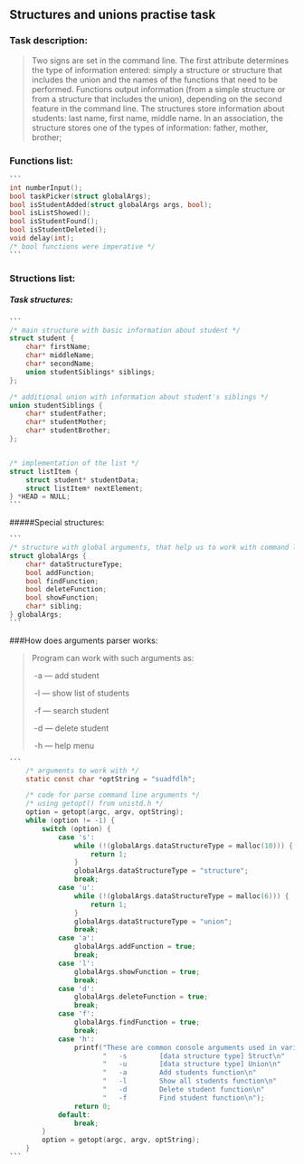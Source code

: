 ## Structures and unions practise task

### Task description:

> Two signs are set in the command line. The first attribute determines the type of information entered: simply a structure or structure that includes the union and the names of the functions that need to be performed. Functions output information (from a simple structure or from a structure that includes the union), depending on the second feature in the command line. The structures store information about students: last name, first name, middle name. In an association, the structure stores one of the types of information: father, mother, brother;

### Functions list:

~~~c
```
int numberInput();
bool taskPicker(struct globalArgs);
bool isStudentAdded(struct globalArgs args, bool);
bool isListShowed();
bool isStudentFound();
bool isStudentDeleted();
void delay(int);
/* bool functions were imperative */
```
~~~

### Structions list:

##### Task structures:

~~~c
```
/* main structure with basic information about student */
struct student {
	char* firstName;
	char* middleName;
	char* secondName;
	union studentSiblings* siblings;
};

/* additional union with information about student's siblings */
union studentSiblings {
	char* studentFather;
	char* studentMother;
	char* studentBrother;
};


/* implementation of the list */
struct listItem {
	struct student* studentData;
	struct listItem* nextElement;
} *HEAD = NULL; 
```
~~~

#####Special structures:

~~~c
```
/* structure with global arguments, that help us to work with command line arguments */
struct globalArgs {
	char* dataStructureType;
	bool addFunction;
	bool findFunction;
	bool deleteFunction;
	bool showFunction;
	char* sibling;
} globalArgs;
```
~~~



###How does arguments parser works:

> Program can work with such arguments as:
>
> ​	-a — add student
>
> ​	-l — show list of students
>
> ​	-f — search student
>
> ​	-d — delete student
>
> ​	-h — help menu

~~~c
```
	/* arguments to work with */
	static const char *optString = "suadfdlh";

	/* code for parse command line arguments */
	/* using getopt() from unistd.h */
	option = getopt(argc, argv, optString);
	while (option != -1) {
		switch (option) {
			case 's':
				while (!(globalArgs.dataStructureType = malloc(10))) {
					return 1;
				}
				globalArgs.dataStructureType = "structure";
				break;
			case 'u':
				while (!(globalArgs.dataStructureType = malloc(6))) {
					return 1;
				}
				globalArgs.dataStructureType = "union";
				break;
			case 'a':
				globalArgs.addFunction = true;
				break;
			case 'l':
				globalArgs.showFunction = true;
				break;
			case 'd':
				globalArgs.deleteFunction = true;
				break;
			case 'f':
				globalArgs.findFunction = true;
				break;
			case 'h':
				printf("These are common console arguments used in various situations:\n"
					   "   -s        [data structure type] Struct\n"
					   "   -u        [data structure type] Union\n"
					   "   -a        Add students function\n"
					   "   -l        Show all students function\n"
					   "   -d        Delete student function\n"
					   "   -f        Find student function\n");
				return 0;
			default:
				break;
		}
		option = getopt(argc, argv, optString);
	}
```
~~~

